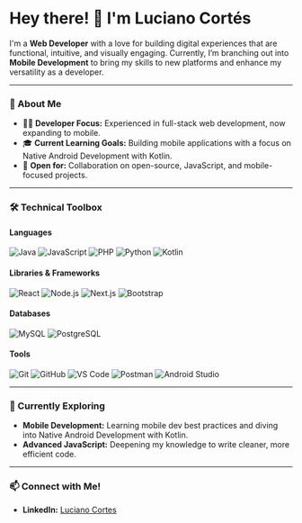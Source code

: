 # Hey there! 👋 I'm Luciano Cortés

I'm a **Web Developer** with a love for building digital experiences that are functional, intuitive, and visually engaging. Currently, I’m branching out into **Mobile Development** to bring my skills to new platforms and enhance my versatility as a developer.

---

### 🔹 About Me

- 👨‍💻 **Developer Focus:** Experienced in full-stack web development, now expanding to mobile.
- 🎓 **Current Learning Goals:** Building mobile applications with a focus on Native Android Development with Kotlin.
- 💬 **Open for:** Collaboration on open-source, JavaScript, and mobile-focused projects.

---

### 🛠️ Technical Toolbox

#### Languages

![Java](https://img.shields.io/badge/Java-ED8B00?style=for-the-badge&logo=java&logoColor=white)
![JavaScript](https://img.shields.io/badge/JavaScript-F7DF1E?style=for-the-badge&logo=javascript&logoColor=black)
![PHP](https://img.shields.io/badge/PHP-777BB4?style=for-the-badge&logo=php&logoColor=white)
![Python](https://img.shields.io/badge/Python-3776AB?style=for-the-badge&logo=python&logoColor=white)
![Kotlin](https://img.shields.io/badge/Kotlin-0095D5?style=for-the-badge&logo=kotlin&logoColor=white)

#### Libraries & Frameworks

![React](https://img.shields.io/badge/React-20232A?style=for-the-badge&logo=react&logoColor=61DAFB)
![Node.js](https://img.shields.io/badge/Node.js-339933?style=for-the-badge&logo=nodedotjs&logoColor=white)
![Next.js](https://img.shields.io/badge/Next.js-000000?style=for-the-badge&logo=nextdotjs&logoColor=white)
![Bootstrap](https://img.shields.io/badge/Bootstrap-7952B3?style=for-the-badge&logo=bootstrap&logoColor=white)

#### Databases

![MySQL](https://img.shields.io/badge/MySQL-4479A1?style=for-the-badge&logo=mysql&logoColor=white)
![PostgreSQL](https://img.shields.io/badge/PostgreSQL-336791?style=for-the-badge&logo=postgresql&logoColor=white)

#### Tools

![Git](https://img.shields.io/badge/Git-F05032?style=for-the-badge&logo=git&logoColor=white)
![GitHub](https://img.shields.io/badge/GitHub-181717?style=for-the-badge&logo=github&logoColor=white)
![VS Code](https://img.shields.io/badge/VS_Code-007ACC?style=for-the-badge&logo=visual-studio-code&logoColor=white)
![Postman](https://img.shields.io/badge/Postman-FF6C37?style=for-the-badge&logo=postman&logoColor=white)
![Android Studio](https://img.shields.io/badge/Android%20Studio-3DDC84?style=for-the-badge&logo=android-studio&logoColor=white)

---

### 🌱 Currently Exploring

- **Mobile Development:** Learning mobile dev best practices and diving into Native Android Development with Kotlin.
- **Advanced JavaScript:** Deepening my knowledge to write cleaner, more efficient code.

---

### 📫 Connect with Me!

- **LinkedIn:** [Luciano Cortes](https://www.linkedin.com/in/luciano-cortes/)


